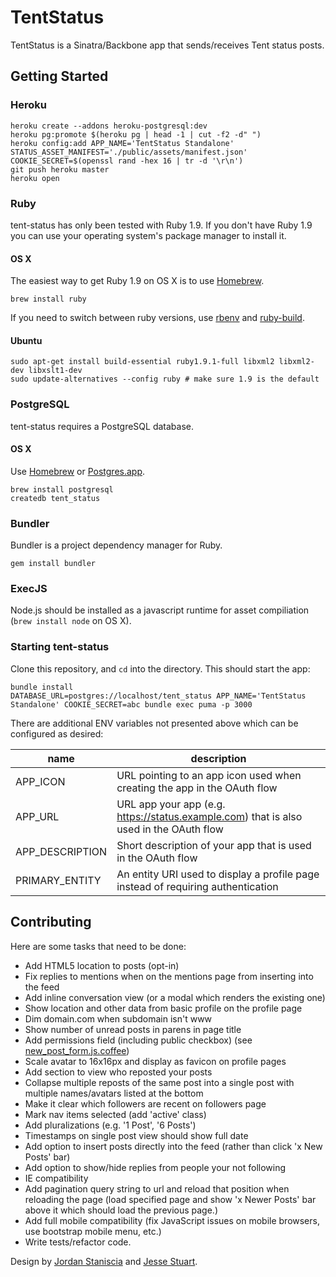 # TentStatus

TentStatus is a Sinatra/Backbone app that sends/receives Tent status posts.

## Getting Started

### Heroku

```shell
heroku create --addons heroku-postgresql:dev
heroku pg:promote $(heroku pg | head -1 | cut -f2 -d" ")
heroku config:add APP_NAME='TentStatus Standalone' STATUS_ASSET_MANIFEST='./public/assets/manifest.json' COOKIE_SECRET=$(openssl rand -hex 16 | tr -d '\r\n')
git push heroku master
heroku open
```

### Ruby

tent-status has only been tested with Ruby 1.9. If you don't have Ruby 1.9 you can use your
operating system's package manager to install it.

#### OS X

The easiest way to get Ruby 1.9 on OS X is to use [Homebrew](http://mxcl.github.com/homebrew/).

```shell
brew install ruby
```

If you need to switch between ruby versions, use
[rbenv](https://github.com/sstephenson/rbenv) and
[ruby-build](https://github.com/sstephenson/ruby-build).


#### Ubuntu

```shell
sudo apt-get install build-essential ruby1.9.1-full libxml2 libxml2-dev libxslt1-dev
sudo update-alternatives --config ruby # make sure 1.9 is the default
```


### PostgreSQL

tent-status requires a PostgreSQL database.

#### OS X

Use [Homebrew](http://mxcl.github.com/homebrew/) or [Postgres.app](http://postgresapp.com/).

```shell
brew install postgresql
createdb tent_status
```


### Bundler

Bundler is a project dependency manager for Ruby.

```
gem install bundler
```

### ExecJS

Node.js should be installed as a javascript runtime for asset compiliation (`brew install node` on OS X).

### Starting tent-status

Clone this repository, and `cd` into the directory. This should start the app:

```shell
bundle install
DATABASE_URL=postgres://localhost/tent_status APP_NAME='TentStatus Standalone' COOKIE_SECRET=abc bundle exec puma -p 3000
```

There are additional ENV variables not presented above which can be configured as desired:

| name | description |
| ---- | ----------- |
| APP_ICON | URL pointing to an app icon used when creating the app in the OAuth flow |
| APP_URL | URL app your app (e.g. https://status.example.com) that is also used in the OAuth flow |
| APP_DESCRIPTION | Short description of your app that is used in the OAuth flow |
| PRIMARY_ENTITY | An entity URI used to display a profile page instead of requiring authentication |

## Contributing

Here are some tasks that need to be done:

- Add HTML5 location to posts (opt-in)
- Fix replies to mentions when on the mentions page from inserting into the feed
- Add inline conversation view (or a modal which renders the existing one)
- Show location and other data from basic profile on the profile page
- Dim domain.com when subdomain isn't www
- Show number of unread posts in parens in page title
- Add permissions field (including public checkbox) (see [new_post_form.js.coffee](https://github.com/tent/tent-status/blob/master/assets/javascripts/views/new_post_form.js.coffee#L42-80))
- Scale avatar to 16x16px and display as favicon on profile pages
- Add section to view who reposted your posts
- Collapse multiple reposts of the same post into a single post with multiple names/avatars listed at the bottom
- Make it clear which followers are recent on followers page
- Mark nav items selected (add 'active' class)
- Add pluralizations (e.g. '1 Post', '6 Posts')
- Timestamps on single post view should show full date
- Add option to insert posts directly into the feed (rather than click 'x New Posts' bar)
- Add option to show/hide replies from people your not following
- IE compatibility
- Add pagination query string to url and reload that position when reloading the page (load specified page and show 'x Newer Posts' bar above it which should load the previous page.)
- Add full mobile compatibility (fix JavaScript issues on mobile browsers, use bootstrap mobile menu, etc.)
- Write tests/refactor code.

Design by [Jordan Staniscia](http://jordanstaniscia.com/) and [Jesse
Stuart](https://github.com/jvatic).
